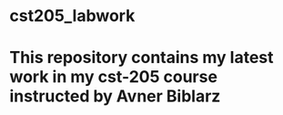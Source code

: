 # cst205_labwork
# This repository contains my latest work in my cst-205 course instructed by Avner Biblarz
